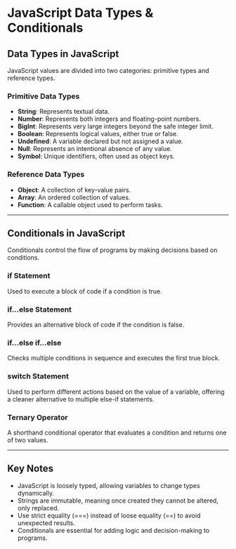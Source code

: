 # JavaScript Data Types & Conditionals

## Data Types in JavaScript

JavaScript values are divided into two categories: primitive types and reference types.

### Primitive Data Types
- **String**: Represents textual data.  
- **Number**: Represents both integers and floating-point numbers.  
- **BigInt**: Represents very large integers beyond the safe integer limit.  
- **Boolean**: Represents logical values, either true or false.  
- **Undefined**: A variable declared but not assigned a value.  
- **Null**: Represents an intentional absence of any value.  
- **Symbol**: Unique identifiers, often used as object keys.

### Reference Data Types
- **Object**: A collection of key-value pairs.  
- **Array**: An ordered collection of values.  
- **Function**: A callable object used to perform tasks.

---

## Conditionals in JavaScript

Conditionals control the flow of programs by making decisions based on conditions.

### if Statement
Used to execute a block of code if a condition is true.  

### if...else Statement
Provides an alternative block of code if the condition is false.  

### if...else if...else
Checks multiple conditions in sequence and executes the first true block.  

### switch Statement
Used to perform different actions based on the value of a variable, offering a cleaner alternative to multiple else-if statements.  

### Ternary Operator
A shorthand conditional operator that evaluates a condition and returns one of two values.  

---

## Key Notes
- JavaScript is loosely typed, allowing variables to change types dynamically.  
- Strings are immutable, meaning once created they cannot be altered, only replaced.  
- Use strict equality (===) instead of loose equality (==) to avoid unexpected results.  
- Conditionals are essential for adding logic and decision-making to programs.  
